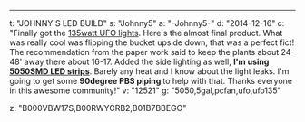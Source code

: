 ---
t: "JOHNNY'S LED BUILD"
s: "Johnny5"
a: "-Johnny5-"
d: "2014-12-16"
c: "Finally got the <a href='http://www.amazon.com/s/?_encoding=UTF8&camp=1789&creative=390957&field-keywords=135w%20ufo&linkCode=ur2&sprefix=135w%20ufo%2Caps&tag=spacbuck-20&url=search-alias%3Daps&linkId=VHCZCKQOE4OXX3C5'>135watt UFO lights</a>. Here's the almost final product. What was really cool was flipping the bucket upside down, that was a perfect fict! The recommendation from the paper work said to keep the plants about 24-48' away there about 16-17. Added the side lighting as well, <strong>I'm using <a href='http://www.amazon.com/gp/product/B00BPIWY28/ref=as_li_ss_tl?ie=UTF8&camp=1789&creative=390957&creativeASIN=B00BPIWY28&linkCode=as2&tag=spacbuck-20'>5050SMD LED strips</a></strong>. Barely any heat and I know about the light leaks. I'm going to get some <strong>90degree PBS piping </strong>to help with that. Thanks everyone in this awesome community!"
v: "12521"
g: "5050,5gal,pcfan,ufo,ufo135"

z: "B000VBW17S,B00RWYCRB2,B01B7BBEGO"
